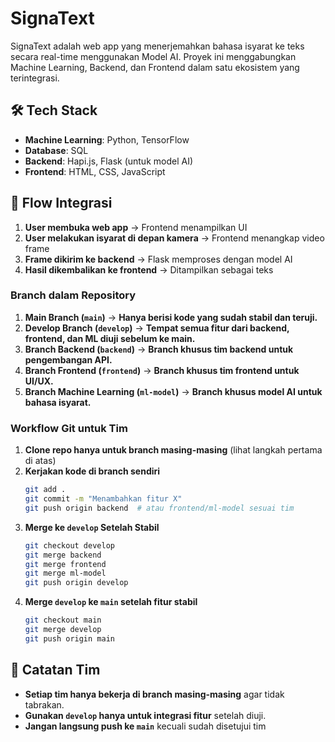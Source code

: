 # SignaText

SignaText adalah web app yang menerjemahkan bahasa isyarat ke teks secara real-time menggunakan Model AI. Proyek ini menggabungkan Machine Learning, Backend, dan Frontend dalam satu ekosistem yang terintegrasi.

## 🛠 Tech Stack

- **Machine Learning**: Python, TensorFlow
- **Database**: SQL
- **Backend**: Hapi.js, Flask (untuk model AI)
- **Frontend**: HTML, CSS, JavaScript

## 🎯 Flow Integrasi

1. **User membuka web app** → Frontend menampilkan UI
2. **User melakukan isyarat di depan kamera** → Frontend menangkap video frame
3. **Frame dikirim ke backend** → Flask memproses dengan model AI
4. **Hasil dikembalikan ke frontend** → Ditampilkan sebagai teks

### **Branch dalam Repository**

1. **Main Branch (`main`)**
   → **Hanya berisi kode yang sudah stabil dan teruji.**
2. **Develop Branch (`develop`)**
   → **Tempat semua fitur dari backend, frontend, dan ML diuji sebelum ke main.**
3. **Branch Backend (`backend`)**
   → **Branch khusus tim backend untuk pengembangan API.**
4. **Branch Frontend (`frontend`)**
   → **Branch khusus tim frontend untuk UI/UX.**
5. **Branch Machine Learning (`ml-model`)**
   → **Branch khusus model AI untuk bahasa isyarat.**

### **Workflow Git untuk Tim**

1. **Clone repo hanya untuk branch masing-masing** (lihat langkah pertama di atas)
2. **Kerjakan kode di branch sendiri**
   ```bash
   git add .
   git commit -m "Menambahkan fitur X"
   git push origin backend  # atau frontend/ml-model sesuai tim
   ```
3. **Merge ke `develop` Setelah Stabil**
   ```bash
   git checkout develop
   git merge backend
   git merge frontend
   git merge ml-model
   git push origin develop
   ```
4. **Merge `develop` ke `main` setelah fitur stabil**
   ```bash
   git checkout main
   git merge develop
   git push origin main
   ```

## 📌 Catatan Tim

- **Setiap tim hanya bekerja di branch masing-masing** agar tidak tabrakan.
- **Gunakan `develop` hanya untuk integrasi fitur** setelah diuji.
- **Jangan langsung push ke `main`** kecuali sudah disetujui tim
